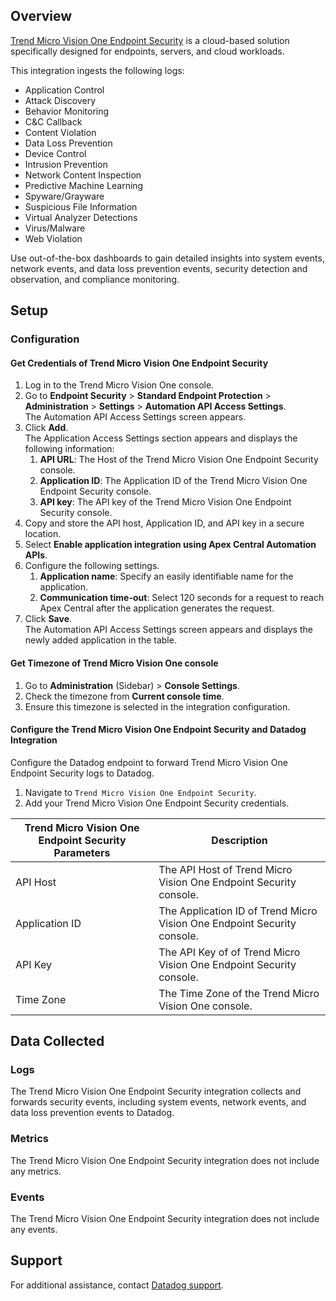 ## Overview

[Trend Micro Vision One Endpoint Security][1] is a cloud-based solution specifically designed for endpoints, servers, and cloud workloads.

This integration ingests the following logs:

- Application Control
- Attack Discovery
- Behavior Monitoring
- C&C Callback
- Content Violation
- Data Loss Prevention
- Device Control
- Intrusion Prevention
- Network Content Inspection
- Predictive Machine Learning
- Spyware/Grayware
- Suspicious File Information
- Virtual Analyzer Detections
- Virus/Malware
- Web Violation

Use out-of-the-box dashboards to gain detailed insights into system events, network events, and data loss prevention events, security detection and observation, and compliance monitoring.

## Setup

### Configuration

#### Get Credentials of Trend Micro Vision One Endpoint Security

1. Log in to the Trend Micro Vision One console.
2. Go to **Endpoint Security** > **Standard Endpoint Protection** > **Administration** > **Settings** > **Automation API Access Settings**.<br> The Automation API Access Settings screen appears.
3. Click **Add**.<br> The Application Access Settings section appears and displays the following information:
   1. **API URL**: The Host of the Trend Micro Vision One Endpoint Security console.
   2. **Application ID**: The Application ID of the Trend Micro Vision One Endpoint Security console.
   3. **API key**: The API key of the Trend Micro Vision One Endpoint Security console.
4. Copy and store the API host, Application ID, and API key in a secure location.
5. Select **Enable application integration using Apex Central Automation APIs**.
6. Configure the following settings.
   1. **Application name**: Specify an easily identifiable name for the application.
   2. **Communication time-out**: Select 120 seconds for a request to reach Apex Central after the application generates the request.
7. Click **Save**.<br> The Automation API Access Settings screen appears and displays the newly added application in the table.

#### Get Timezone of Trend Micro Vision One console

1. Go to **Administration** (Sidebar) > **Console Settings**.
2. Check the timezone from **Current console time**.
3. Ensure this timezone is selected in the integration configuration.

#### Configure the Trend Micro Vision One Endpoint Security and Datadog Integration

Configure the Datadog endpoint to forward Trend Micro Vision One Endpoint Security logs to Datadog.

1. Navigate to `Trend Micro Vision One Endpoint Security`.
2. Add your Trend Micro Vision One Endpoint Security credentials.

| Trend Micro Vision One Endpoint Security Parameters | Description                                                             |
| --------------------------------------------------- | ----------------------------------------------------------------------- |
| API Host                                            | The API Host of Trend Micro Vision One Endpoint Security console.       |
| Application ID                                      | The Application ID of Trend Micro Vision One Endpoint Security console. |
| API Key                                             | The API Key of of Trend Micro Vision One Endpoint Security console.     |
| Time Zone                                           | The Time Zone of the Trend Micro Vision One console.                    |

## Data Collected

### Logs

The Trend Micro Vision One Endpoint Security integration collects and forwards security events, including system events, network events, and data loss prevention events to Datadog.

### Metrics

The Trend Micro Vision One Endpoint Security integration does not include any metrics.

### Events

The Trend Micro Vision One Endpoint Security integration does not include any events.

## Support

For additional assistance, contact [Datadog support][2].

[1]: https://www.trendmicro.com/en_in/business/products/endpoint-security.html
[2]: https://docs.datadoghq.com/help/
